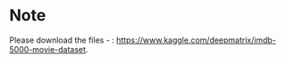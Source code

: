 # Note

Please download the files - :
https://www.kaggle.com/deepmatrix/imdb-5000-movie-dataset.




